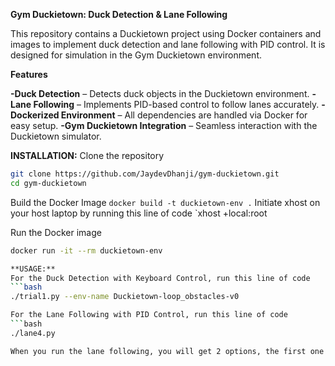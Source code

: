 **Gym Duckietown: Duck Detection & Lane Following**

This repository contains a Duckietown project using Docker containers and images to implement duck detection and lane following with PID control. It is designed for simulation in the Gym Duckietown environment.

**Features**

**-Duck Detection** – Detects duck objects in the Duckietown environment.
**-Lane Following** – Implements PID-based control to follow lanes accurately.
**-Dockerized Environment** – All dependencies are handled via Docker for easy setup.
**-Gym Duckietown Integration** – Seamless interaction with the Duckietown simulator.

**INSTALLATION:**
Clone the repository 
```bash
git clone https://github.com/JaydevDhanji/gym-duckietown.git
cd gym-duckietown
```

Build the Docker Image
`
docker build -t duckietown-env .
`
Initiate xhost on your host laptop by running this line of code
`xhost +local:root

Run the Docker image
```bash
docker run -it --rm duckietown-env

**USAGE:** 
For the Duck Detection with Keyboard Control, run this line of code
```bash
./trial1.py --env-name Duckietown-loop_obstacles-v0

For the Lane Following with PID Control, run this line of code
```bash
./lane4.py 

When you run the lane following, you will get 2 options, the first one is to test without visualizing it and the second one is running it on the simulator. 


